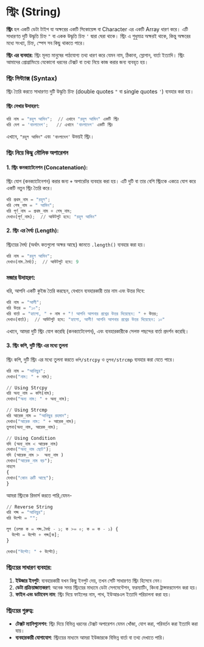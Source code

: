 # স্ট্রিং (String)

**স্ট্রিং** হল একটি ডেটা টাইপ যা অক্ষরের একটি সিকোয়েন্স বা Character এর একটি Array ধারণ করে। এটি সাধারণত দুটি উদ্ধৃতি চিহ্ন `"` বা একক উদ্ধৃতি চিহ্ন `'` দ্বারা ঘেরা থাকে। স্ট্রিং এ  শুধুমাত্র অক্ষরই থাকে, কিন্তু অক্ষরের মধ্যে সংখ্যা, চিহ্ন, স্পেস সব কিছু থাকতে পারে।

**স্ট্রিং এর ব্যবহার:**
স্ট্রিং মূলত মানুষের পাঠযোগ্য তথ্য ধারণ করে যেমন নাম, ঠিকানা, স্লোগান, বার্তা ইত্যাদি। স্ট্রিং আমাদের প্রোগ্রামিংয়ে যেকোনো ধরনের টেক্সট বা তথ্য নিয়ে কাজ করার জন্য ব্যবহৃত হয়।

### স্ট্রিং সিন্ট্যাক্স (Syntax)

স্ট্রিং তৈরি করতে সাধারণত দুটি উদ্ধৃতি চিহ্ন (double quotes `"` বা single quotes `'`) ব্যবহার করা হয়।

#### স্ট্রিং লেখার উদাহরণ:

```py
ধরি নাম = "রহুল আমিন";  // এখানে "রহুল আমিন" একটি স্ট্রিং
ধরি দেশ = 'বাংলাদেশ';   // এখানে 'বাংলাদেশ' একটি স্ট্রিং
```

এখানে, `"রহুল আমিন"` এবং `'বাংলাদেশ'` উভয়ই স্ট্রিং।

### স্ট্রিং নিয়ে কিছু মৌলিক অপারেশন

#### 1. **স্ট্রিং কনক্যাটেনেশন (Concatenation)**:

স্ট্রিং যোগ (কনক্যাটেনেশন) করার জন্য `+` অপারেটর ব্যবহার করা হয়। এটি দুটি বা তার বেশি স্ট্রিংকে একত্রে যোগ করে একটি নতুন স্ট্রিং তৈরি করে।

```py
ধরি প্রথম_নাম = "রহুল";
ধরি শেষ_নাম = " আমিন";
ধরি পূর্ণ_নাম = প্রথম_নাম + শেষ_নাম;
দেখাও(পূর্ণ_নাম);  // আউটপুট হবে: "রহুল আমিন"
```

#### 2. **স্ট্রিং এর দৈর্ঘ্য (Length)**:

স্ট্রিংয়ের দৈর্ঘ্য (অর্থাৎ কতগুলো অক্ষর আছে) জানতে `.length()` ব্যবহার করা হয়।

```py
ধরি নাম = "রহুল আমিন";
দেখাও(নাম.দৈর্ঘ্য);  // আউটপুট হবে: 9
```

### মজার উদাহরণ:

ধরি, আপনি একটি কুইজ তৈরি করছেন, যেখানে ব্যবহারকারী তার নাম এবং উত্তর দিবে:

```py
ধরি নাম = "আলী";
ধরি উত্তর = "১০";
ধরি বার্তা = "হ্যালো, " + নাম + "! আপনি আপনার প্রশ্নের উত্তর দিয়েছেন: " + উত্তর;
দেখাও(বার্তা);  // আউটপুট হবে: "হ্যালো, আলী! আপনি আপনার প্রশ্নের উত্তর দিয়েছেন: ১০"
```

এখানে, আমরা দুটি স্ট্রিং যোগ করেছি (কনক্যাটেনেশন), এবং ব্যবহারকারীকে সেলফ পছন্দের বার্তা প্রদর্শন করেছি।

#### 3. **স্ট্রিং কপি, দুটি স্ট্রিং এর মধ্যে তুলনা**

স্ট্রিং কপি, দুটি স্ট্রিং এর মধ্যে তুলনা করতে ```কপি/strcpy``` ও ```তুলনা/strcmp``` ব্যবহার করা যেতে পারে।
```py
ধরি নাম = "আনিছুর";
দেখাও("নাম: " + নাম);

// Using Strcpy
ধরি অন্য_নাম = কপি(নাম);
দেখাও("অন্য নাম: " + অন্য_নাম);

// Using Strcmp
ধরি আরেক_নাম = "আনিছুর রহমান";
দেখাও("আরেক নাম: " + আরেক_নাম);
তুলনা(অন্য_নাম, আরেক_নাম);

// Using Condition
যদি (অন্য_নাম < আরেক_নাম) 
দেখাও("অন্য_নাম ছোট");
যদি (আরেক_নাম >  অন্য_নাম ) 
দেখাও("আরেক_নাম বড়");
নাহলে
{ 
দেখাও("কোন ত্রুটি আছে");
}
```

আমরা স্ট্রিংকে রিভার্স করতে পারি,যেমন-
```py
// Reverse String
ধরি শব্দ = "আনিছুর";
ধরি উল্টো = "";

লুপ (চলক ক = শব্দ.দৈর্ঘ্য - ১; ক >= ০; ক = ক - ১) {
  উল্টো = উল্টো + শব্দ[ক];
}

দেখাও("উল্টো: " + উল্টো);
```
### স্ট্রিংয়ের সাধারণ ব্যবহার:

1. **ইউজার ইনপুট**: ব্যবহারকারী যখন কিছু ইনপুট দেয়, তখন সেটি সাধারণত স্ট্রিং হিসেবে নেন।
2. **ডেটা প্রক্রিয়াজাতকরণ**: অনেক সময় স্ট্রিংয়ের মাধ্যমে ডেটা সেগমেন্টেশন, ফরম্যাটিং, কিংবা ট্রান্সফরমেশন করা হয়।
3. **ফাইল এবং ডাটাবেস নাম**: স্ট্রিং দিয়ে ফাইলের নাম, পাথ, ইউআরএল ইত্যাদি পরিচালনা করা হয়।

### স্ট্রিংয়ের গুরুত্ব:

* **টেক্সট ম্যানিপুলেশন**: স্ট্রিং দিয়ে বিভিন্ন ধরনের টেক্সট অপারেশন যেমন খোঁজা, যোগ করা, পরিবর্তন করা ইত্যাদি করা যায়।
* **ব্যবহারকারী যোগাযোগ**: স্ট্রিংয়ের মাধ্যমে আমরা ইউজারকে বিভিন্ন বার্তা বা তথ্য দেখাতে পারি।


